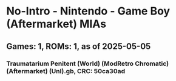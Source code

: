 # No-Intro - Nintendo - Game Boy (Aftermarket) MIAs
## Games: 1, ROMs: 1, as of 2025-05-05

### Traumatarium Penitent (World) (ModRetro Chromatic) (Aftermarket) (Unl).gb, CRC: 50ca30ad
